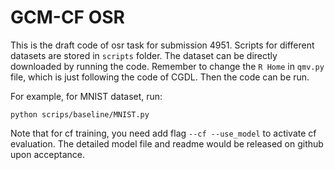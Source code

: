 # GCM-CF OSR
This is the draft code of osr task for submission 4951. Scripts for different datasets are stored in `scripts` folder. The dataset can be directly downloaded by running the code. Remember to change the `R Home` in `qmv.py` file, which is just following the code of CGDL. Then the code can be run.

For example, for MNIST dataset, run:

```
python scrips/baseline/MNIST.py
```

Note that for cf training, you need add flag `--cf --use_model` to activate cf evaluation. The detailed model file and readme would be released on github upon acceptance.